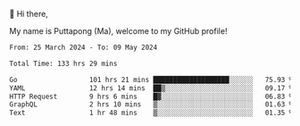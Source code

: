 👋 Hi there,

My name is Puttapong (Ma), welcome to my GitHub profile!

<!--START_SECTION:waka-->

```txt
From: 25 March 2024 - To: 09 May 2024

Total Time: 133 hrs 29 mins

Go                  101 hrs 21 mins ███████████████████░░░░░░   75.93 %
YAML                12 hrs 14 mins  ██▒░░░░░░░░░░░░░░░░░░░░░░   09.17 %
HTTP Request        9 hrs 6 mins    █▓░░░░░░░░░░░░░░░░░░░░░░░   06.83 %
GraphQL             2 hrs 10 mins   ▒░░░░░░░░░░░░░░░░░░░░░░░░   01.63 %
Text                1 hr 48 mins    ▒░░░░░░░░░░░░░░░░░░░░░░░░   01.35 %
```

<!--END_SECTION:waka-->
